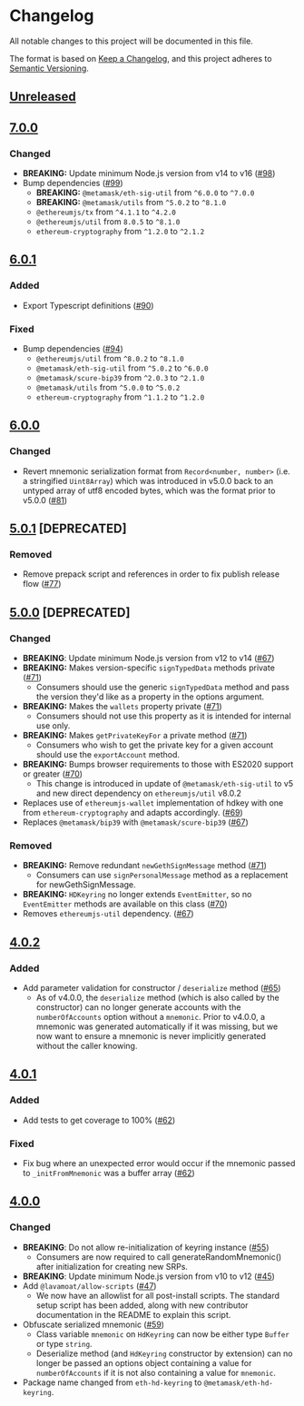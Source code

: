 # Changelog
All notable changes to this project will be documented in this file.

The format is based on [Keep a Changelog](https://keepachangelog.com/en/1.0.0/),
and this project adheres to [Semantic Versioning](https://semver.org/spec/v2.0.0.html).

## [Unreleased]

## [7.0.0]
### Changed
- **BREAKING:** Update minimum Node.js version from v14 to v16 ([#98](https://github.com/MetaMask/eth-hd-keyring/pull/98))
- Bump dependencies ([#99](https://github.com/MetaMask/eth-hd-keyring/pull/99))
  * **BREAKING:** `@metamask/eth-sig-util` from `^6.0.0` to `^7.0.0`
  * **BREAKING:** `@metamask/utils` from `^5.0.2` to `^8.1.0`
  * `@ethereumjs/tx` from `^4.1.1` to `^4.2.0`
  * `@ethereumjs/util` from `8.0.5` to `^8.1.0`
  * `ethereum-cryptography` from `^1.2.0` to `^2.1.2`

## [6.0.1]
### Added
- Export Typescript definitions ([#90](https://github.com/MetaMask/eth-hd-keyring/pull/90))

### Fixed
- Bump dependencies ([#94](https://github.com/MetaMask/eth-hd-keyring/pull/94))
  * `@ethereumjs/util` from `^8.0.2` to `^8.1.0`
  * `@metamask/eth-sig-util` from `^5.0.2` to `^6.0.0`
  * `@metamask/scure-bip39` from `^2.0.3` to `^2.1.0`
  * `@metamask/utils` from `^5.0.0` to `^5.0.2`
  * `ethereum-cryptography` from `^1.1.2` to `^1.2.0`

## [6.0.0]
### Changed
- Revert mnemonic serialization format from `Record<number, number>` (i.e. a stringified `Uint8Array`) which was introduced in v5.0.0 back to an untyped array of utf8 encoded bytes, which was the format prior to v5.0.0 ([#81](https://github.com/MetaMask/eth-hd-keyring/pull/81))

## [5.0.1] [DEPRECATED]
### Removed
- Remove prepack script and references in order to fix publish release flow ([#77](https://github.com/MetaMask/eth-hd-keyring/pull/77))

## [5.0.0] [DEPRECATED]
### Changed
- **BREAKING**: Update minimum Node.js version from v12 to v14 ([#67](https://github.com/MetaMask/eth-hd-keyring/pull/67))
- **BREAKING:** Makes version-specific `signTypedData` methods private ([#71](https://github.com/MetaMask/eth-hd-keyring/pull/71))
    - Consumers should use the generic `signTypedData` method and pass the version they'd like as a property in the options argument.
- **BREAKING:** Makes the `wallets` property private ([#71](https://github.com/MetaMask/eth-hd-keyring/pull/71))
    - Consumers should not use this property as it is intended for internal use only.
- **BREAKING:** Makes `getPrivateKeyFor` a private method ([#71](https://github.com/MetaMask/eth-hd-keyring/pull/71))
    - Consumers who wish to get the private key for a given account should use the `exportAccount` method.
- **BREAKING:** Bumps browser requirements to those with ES2020 support or greater ([#70](https://github.com/MetaMask/eth-hd-keyring/pull/70))
    - This change is introduced in update of `@metamask/eth-sig-util` to v5 and new direct dependency on `ethereumjs/util` v8.0.2
- Replaces use of `ethereumjs-wallet` implementation of hdkey with one from `ethereum-cryptography` and adapts accordingly.  ([#69](https://github.com/MetaMask/eth-hd-keyring/pull/69))
- Replaces `@metamask/bip39` with `@metamask/scure-bip39` ([#67](https://github.com/MetaMask/eth-hd-keyring/pull/67))

### Removed
- **BREAKING:** Remove redundant `newGethSignMessage` method ([#71](https://github.com/MetaMask/eth-hd-keyring/pull/71))
   - Consumers can use `signPersonalMessage` method as a replacement for newGethSignMessage.
- **BREAKING:** `HDKeyring` no longer extends `EventEmitter`, so no `EventEmitter` methods are available on this class ([#70](https://github.com/MetaMask/eth-hd-keyring/pull/70))
- Removes `ethereumjs-util` dependency. ([#67](https://github.com/MetaMask/eth-hd-keyring/pull/67))

## [4.0.2]
### Added
- Add parameter validation for constructor / `deserialize` method ([#65](https://github.com/MetaMask/eth-hd-keyring/pull/65))
    - As of v4.0.0, the `deserialize` method (which is also called by the constructor) can no longer generate accounts with the `numberOfAccounts` option without a `mnemonic`. Prior to v4.0.0, a mnemonic was generated automatically if it was missing, but we now want to ensure a mnemonic is never implicitly generated without the caller knowing.

## [4.0.1]
### Added
- Add tests to get coverage to 100% ([#62](https://github.com/MetaMask/eth-hd-keyring/pull/62))

### Fixed
- Fix bug where an unexpected error would occur if the mnemonic passed to `_initFromMnemonic` was a buffer array ([#62](https://github.com/MetaMask/eth-hd-keyring/pull/62))

## [4.0.0]
### Changed
- **BREAKING**: Do not allow re-initialization of keyring instance ([#55](https://github.com/MetaMask/eth-hd-keyring/pull/55))
    - Consumers are now required to call generateRandomMnemonic() after initialization for creating new SRPs.
- **BREAKING**: Update minimum Node.js version from v10 to v12 ([#45](https://github.com/MetaMask/eth-hd-keyring/pull/45))
- Add `@lavamoat/allow-scripts` ([#47](https://github.com/MetaMask/eth-hd-keyring/pull/47))
    - We now have an allowlist for all post-install scripts. The standard setup script has been added, along with new contributor documentation in the README to explain this script.
- Obfuscate serialized mnemonic ([#59](https://github.com/MetaMask/eth-hd-keyring/pull/59))
    - Class variable `mnemonic` on `HdKeyring` can now be either type `Buffer` or type `string`.
    - Deserialize method (and `HdKeyring` constructor by extension) can no longer be passed an options object containing a value for `numberOfAccounts` if it is not also containing a value for `mnemonic`.
- Package name changed from `eth-hd-keyring` to `@metamask/eth-hd-keyring`.

[Unreleased]: https://github.com/MetaMask/eth-hd-keyring/compare/v7.0.0...HEAD
[7.0.0]: https://github.com/MetaMask/eth-hd-keyring/compare/v6.0.1...v7.0.0
[6.0.1]: https://github.com/MetaMask/eth-hd-keyring/compare/v6.0.0...v6.0.1
[6.0.0]: https://github.com/MetaMask/eth-hd-keyring/compare/v5.0.1...v6.0.0
[5.0.1]: https://github.com/MetaMask/eth-hd-keyring/compare/v5.0.0...v5.0.1
[5.0.0]: https://github.com/MetaMask/eth-hd-keyring/compare/v4.0.2...v5.0.0
[4.0.2]: https://github.com/MetaMask/eth-hd-keyring/compare/v4.0.1...v4.0.2
[4.0.1]: https://github.com/MetaMask/eth-hd-keyring/compare/v4.0.0...v4.0.1
[4.0.0]: https://github.com/MetaMask/eth-hd-keyring/releases/tag/v4.0.0
